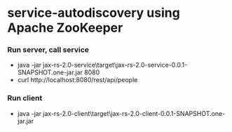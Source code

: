 service-autodiscovery using Apache ZooKeeper
==============

### Run server, call service
 - java -jar jax-rs-2.0-service\target\jax-rs-2.0-service-0.0.1-SNAPSHOT.one-jar.jar 8080
 - curl http://localhost:8080/rest/api/people
 
### Run client
 - java -jar jax-rs-2.0-client\target\jax-rs-2.0-client-0.0.1-SNAPSHOT.one-jar.jar
